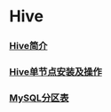 # Hive

### [Hive简介](https://github.com/sunnyandgood/BigData/blob/master/Hive/Hive简介.md)
### [Hive单节点安装及操作](https://github.com/sunnyandgood/BigData/blob/master/Hive/Hive单节点安装及操作.md)
### [MySQL分区表](https://github.com/sunnyandgood/BigData/blob/master/Hive/MySQL分区表.md)
